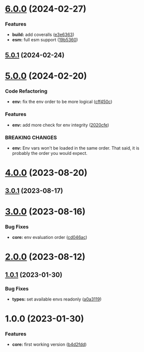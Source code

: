 # [6.0.0](https://github.com/nfroidure/application-services/compare/v5.0.1...v6.0.0) (2024-02-27)


### Features

* **build:** add coveralls ([e3e6363](https://github.com/nfroidure/application-services/commit/e3e63635aa68bac950c044ac594a6af54ccbf717))
* **esm:** full esm support ([19b5360](https://github.com/nfroidure/application-services/commit/19b53601b70d0dc37287949cf5cd4979707d9c56))



## [5.0.1](https://github.com/nfroidure/application-services/compare/v5.0.0...v5.0.1) (2024-02-24)



# [5.0.0](https://github.com/nfroidure/application-services/compare/v4.0.0...v5.0.0) (2024-02-20)


### Code Refactoring

* **env:** fix the env order to be more logical ([cff450c](https://github.com/nfroidure/application-services/commit/cff450cf1e56d7b2a4d007d849778630aa82ad78))


### Features

* **env:** add more check for env integrity ([2020cfe](https://github.com/nfroidure/application-services/commit/2020cfe28e6ef692118a553573c718dc8656e2db))


### BREAKING CHANGES

* **env:** Env vars won't be loaded in the same order. That said, it is probably the order you
would expect.



# [4.0.0](https://github.com/nfroidure/application-services/compare/v3.0.1...v4.0.0) (2023-08-20)



## [3.0.1](https://github.com/nfroidure/application-services/compare/v3.0.0...v3.0.1) (2023-08-17)



# [3.0.0](https://github.com/nfroidure/application-services/compare/v2.0.0...v3.0.0) (2023-08-16)


### Bug Fixes

* **core:** env evaluation order ([cd046ac](https://github.com/nfroidure/application-services/commit/cd046ac97433a7a672f319401d5c361021d9d913))



# [2.0.0](https://github.com/nfroidure/application-services/compare/v1.0.1...v2.0.0) (2023-08-12)



## [1.0.1](https://github.com/nfroidure/application-services/compare/v1.0.0...v1.0.1) (2023-01-30)


### Bug Fixes

* **types:** set available envs readonly ([a0a3119](https://github.com/nfroidure/application-services/commit/a0a3119b1930509171cbb59438538dbe9db112b5))



# 1.0.0 (2023-01-30)


### Features

* **core:** first working version ([b4d2fdd](https://github.com/nfroidure/application-services/commit/b4d2fddd8ebfe37701e189e1a34657c9ea413e92))



